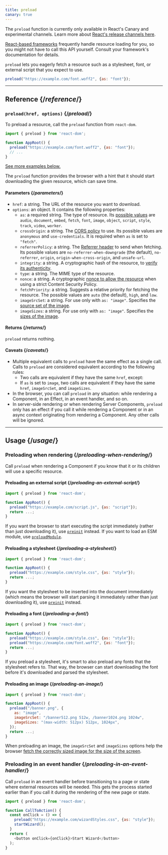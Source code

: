 ```yaml
---
title: preload
canary: true
---
```


<Canary>

The `preload` function is currently only available in React's Canary and experimental channels. Learn more about [React's release channels here](/community/versioning-policy#all-release-channels).

</Canary>

<Note>

[React-based frameworks](/learn/start-a-new-react-project) frequently handle resource loading for you, so you might not have to call this API yourself. Consult your framework's documentation for details.

</Note>

<Intro>

`preload` lets you eagerly fetch a resource such as a stylesheet, font, or external script that you expect to use.

```js
preload("https://example.com/font.woff2", {as: "font"});
```

</Intro>

<InlineToc />

---

## Reference {/*reference*/}

### `preload(href, options)` {/*preload*/}

To preload a resource, call the `preload` function from `react-dom`.

```js
import { preload } from 'react-dom';

function AppRoot() {
  preload("https://example.com/font.woff2", {as: "font"});
  // ...
}

```

[See more examples below.](#usage)

The `preload` function provides the browser with a hint that it should start downloading the given resource, which can save time.

#### Parameters {/*parameters*/}

* `href`: a string. The URL of the resource you want to download.
* `options`: an object. It contains the following properties:
  *  `as`: a required string. The type of resource. Its [possible values](https://developer.mozilla.org/en-US/docs/Web/HTML/Element/link#as) are `audio`, `document`, `embed`, `fetch`, `font`, `image`, `object`, `script`, `style`, `track`, `video`, `worker`.
  *  `crossOrigin`: a string. The [CORS policy](https://developer.mozilla.org/en-US/docs/Web/HTML/Attributes/crossorigin) to use. Its possible values are `anonymous` and `use-credentials`. It is required when `as` is set to `"fetch"`.
  *  `referrerPolicy`: a string. The [Referrer header](https://developer.mozilla.org/en-US/docs/Web/HTML/Element/link#referrerpolicy) to send when fetching. Its possible values are `no-referrer-when-downgrade` (the default), `no-referrer`, `origin`, `origin-when-cross-origin`, and `unsafe-url`.
  *  `integrity`: a string. A cryptographic hash of the resource, to [verify its authenticity](https://developer.mozilla.org/en-US/docs/Web/Security/Subresource_Integrity).
  *  `type`: a string. The MIME type of the resource.
  *  `nonce`: a string. A cryptographic [nonce to allow the resource](https://developer.mozilla.org/en-US/docs/Web/HTML/Global_attributes/nonce) when using a strict Content Security Policy. 
  *  `fetchPriority`: a string. Suggests a relative priority for fetching the resource. The possible values are `auto` (the default), `high`, and `low`.
  *  `imageSrcSet`: a string. For use only with `as: "image"`. Specifies the [source set of the image](https://developer.mozilla.org/en-US/docs/Learn/HTML/Multimedia_and_embedding/Responsive_images).
  *  `imageSizes`: a string. For use only with `as: "image"`. Specifies the [sizes of the image](https://developer.mozilla.org/en-US/docs/Learn/HTML/Multimedia_and_embedding/Responsive_images).

#### Returns {/*returns*/}

`preload` returns nothing.

#### Caveats {/*caveats*/}

* Multiple equivalent calls to `preload` have the same effect as a single call. Calls to `preload` are considered equivalent according to the following rules:
  * Two calls are equivalent if they have the same `href`, except:
  * If `as` is set to `image`, two calls are equivalent if they have the same `href`, `imageSrcSet`, and `imageSizes`.
* In the browser, you can call `preload` in any situation: while rendering a Component, in an Effect, in an event handler, and so on.
* In server-side rendering or when rendering Server Components, `preload` only has an effect if you call it while rendering a Component or in an async context originating from rendering a Component. Any other calls will be ignored.

---

## Usage {/*usage*/}

### Preloading when rendering {/*preloading-when-rendering*/}

Call `preload` when rendering a Component if you know that it or its children will use a specific resource.

<Recipes titleText="Examples of preloading">

#### Preloading an external script {/*preloading-an-external-script*/}

```js
import { preload } from 'react-dom';

function AppRoot() {
  preload("https://example.com/script.js", {as: "script"});
  return ...;
}
```

If you want the browser to start executing the script immediately (rather than just downloading it), use [`preinit`](/reference/react-dom/preinit) instead. If you want to load an ESM module, use [`preloadModule`](/reference/react-dom/preloadModule).

<Solution />

#### Preloading a stylesheet {/*preloading-a-stylesheet*/}

```js
import { preload } from 'react-dom';

function AppRoot() {
  preload("https://example.com/style.css", {as: "style"});
  return ...;
}
```

If you want the stylesheet to be inserted into the document immediately (which means the browser will start parsing it immediately rather than just downloading it), use [`preinit`](/reference/react-dom/preinit) instead.

<Solution />

#### Preloading a font {/*preloading-a-font*/}

```js
import { preload } from 'react-dom';

function AppRoot() {
  preload("https://example.com/style.css", {as: "style"});
  preload("https://example.com/font.woff2", {as: "font"});
  return ...;
}
```

If you preload a stylesheet, it's smart to also preload any fonts that the stylesheet refers to. That way, the browser can start downloading the font before it's downloaded and parsed the stylesheet.

<Solution />

#### Preloading an image {/*preloading-an-image*/}

```js
import { preload } from 'react-dom';

function AppRoot() {
  preload("/banner.png", {
    as: "image",
    imageSrcSet: "/banner512.png 512w, /banner1024.png 1024w",
    imageSizes: "(max-width: 512px) 512px, 1024px",
  });
  return ...;
}
```

When preloading an image, the `imageSrcSet` and `imageSizes` options help the browser [fetch the correctly sized image for the size of the screen](https://developer.mozilla.org/en-US/docs/Learn/HTML/Multimedia_and_embedding/Responsive_images).

<Solution />

</Recipes>

### Preloading in an event handler {/*preloading-in-an-event-handler*/}

Call `preload` in an event handler before transitioning to a page or state where external resources will be needed. This gets the process started earlier than if you call it during the rendering of the new page or state.

```js
import { preload } from 'react-dom';

function CallToAction() {
  const onClick = () => {
    preload("https://example.com/wizardStyles.css", {as: "style"});
    startWizard();
  }
  return (
    <button onClick={onClick}>Start Wizard</button>
  );
}
```
